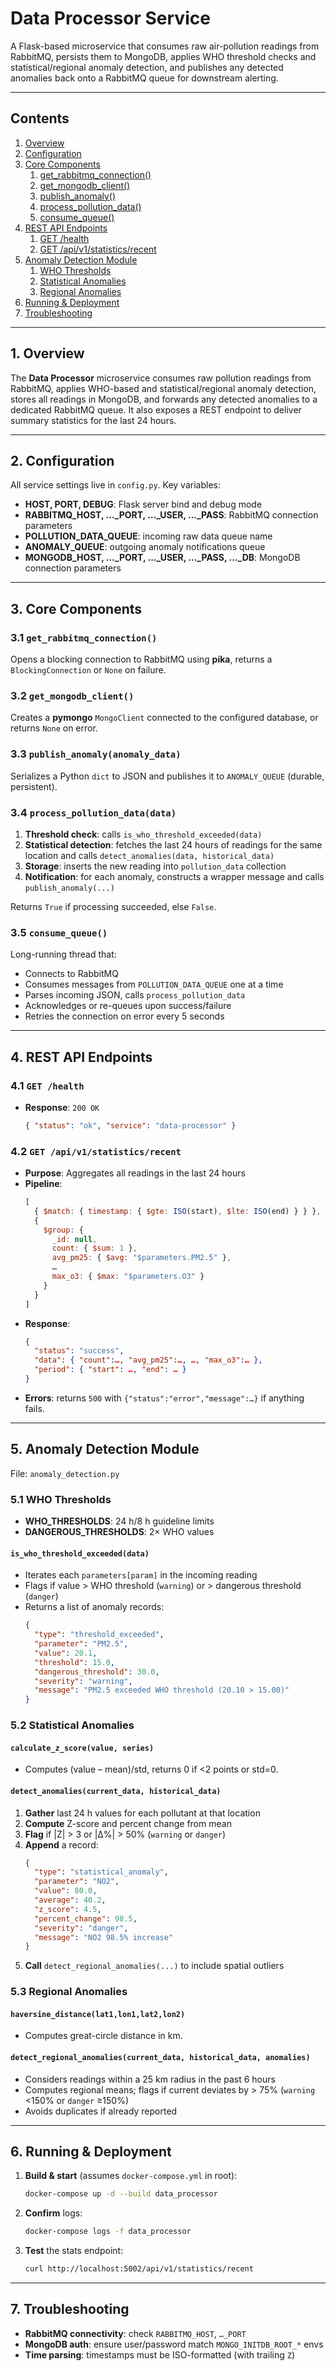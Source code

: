 # Data Processor Service

A Flask-based microservice that consumes raw air-pollution readings from RabbitMQ, persists them to MongoDB, applies WHO threshold checks and statistical/regional anomaly detection, and publishes any detected anomalies back onto a RabbitMQ queue for downstream alerting.

---

## Contents

1. [Overview](#1-overview)  
2. [Configuration](#2-configuration)  
3. [Core Components](#3-core-components)  
   1. [get_rabbitmq_connection()](#31-get_rabbitmq_connection)  
   2. [get_mongodb_client()](#32-get_mongodb_client)  
   3. [publish_anomaly()](#33-publish_anomaly)  
   4. [process_pollution_data()](#34-process_pollution_data)  
   5. [consume_queue()](#35-consume_queue)  
4. [REST API Endpoints](#4-rest-api-endpoints)  
   1. [GET /health](#41-get-health)  
   2. [GET /api/v1/statistics/recent](#42-get-apiv1statisticsrecent)  
5. [Anomaly Detection Module](#5-anomaly-detection-module)  
   1. [WHO Thresholds](#51-who-thresholds)  
   2. [Statistical Anomalies](#52-statistical-anomalies)  
   3. [Regional Anomalies](#53-regional-anomalies)  
6. [Running & Deployment](#6-running--deployment)  
7. [Troubleshooting](#7-troubleshooting)  

---


## 1. Overview

The **Data Processor** microservice consumes raw pollution readings from RabbitMQ, applies WHO-based and statistical/regional anomaly detection, stores all readings in MongoDB, and forwards any detected anomalies to a dedicated RabbitMQ queue. It also exposes a REST endpoint to deliver summary statistics for the last 24 hours.

---

## 2. Configuration

All service settings live in `config.py`. Key variables:

- **HOST, PORT, DEBUG**: Flask server bind and debug mode  
- **RABBITMQ_HOST, …_PORT, …_USER, …_PASS**: RabbitMQ connection parameters  
- **POLLUTION_DATA_QUEUE**: incoming raw data queue name  
- **ANOMALY_QUEUE**: outgoing anomaly notifications queue  
- **MONGODB_HOST, …_PORT, …_USER, …_PASS, …_DB**: MongoDB connection parameters  

---

## 3. Core Components

### 3.1 `get_rabbitmq_connection()`

Opens a blocking connection to RabbitMQ using **pika**, returns a `BlockingConnection` or `None` on failure.

### 3.2 `get_mongodb_client()`

Creates a **pymongo** `MongoClient` connected to the configured database, or returns `None` on error.

### 3.3 `publish_anomaly(anomaly_data)`

Serializes a Python `dict` to JSON and publishes it to `ANOMALY_QUEUE` (durable, persistent).

### 3.4 `process_pollution_data(data)`

1. **Threshold check**: calls `is_who_threshold_exceeded(data)`  
2. **Statistical detection**: fetches the last 24 hours of readings for the same location and calls `detect_anomalies(data, historical_data)`  
3. **Storage**: inserts the new reading into `pollution_data` collection  
4. **Notification**: for each anomaly, constructs a wrapper message and calls `publish_anomaly(...)`

Returns `True` if processing succeeded, else `False`.

### 3.5 `consume_queue()`

Long-running thread that:

- Connects to RabbitMQ  
- Consumes messages from `POLLUTION_DATA_QUEUE` one at a time  
- Parses incoming JSON, calls `process_pollution_data`  
- Acknowledges or re-queues upon success/failure  
- Retries the connection on error every 5 seconds

---

## 4. REST API Endpoints

### 4.1 `GET /health`

- **Response**: `200 OK`  
  ```json
  { "status": "ok", "service": "data-processor" }
  ```

### 4.2 `GET /api/v1/statistics/recent`

- **Purpose**: Aggregates all readings in the last 24 hours  
- **Pipeline**:  
  ```js
  [
    { $match: { timestamp: { $gte: ISO(start), $lte: ISO(end) } } },
    {
      $group: {
        _id: null,
        count: { $sum: 1 },
        avg_pm25: { $avg: "$parameters.PM2.5" },
        …
        max_o3: { $max: "$parameters.O3" }
      }
    }
  ]
  ```
- **Response**:  
  ```json
  {
    "status": "success",
    "data": { "count":…, "avg_pm25":…, …, "max_o3":… },
    "period": { "start": …, "end": … }
  }
  ```
- **Errors**: returns `500` with `{"status":"error","message":…}` if anything fails.

---

## 5. Anomaly Detection Module

File: `anomaly_detection.py`

### 5.1 WHO Thresholds

- **WHO_THRESHOLDS**: 24 h/8 h guideline limits  
- **DANGEROUS_THRESHOLDS**: 2× WHO values

#### `is_who_threshold_exceeded(data)`

- Iterates each `parameters[param]` in the incoming reading  
- Flags if value > WHO threshold (`warning`) or > dangerous threshold (`danger`)  
- Returns a list of anomaly records:
  ```json
  {
    "type": "threshold_exceeded",
    "parameter": "PM2.5",
    "value": 20.1,
    "threshold": 15.0,
    "dangerous_threshold": 30.0,
    "severity": "warning",
    "message": "PM2.5 exceeded WHO threshold (20.10 > 15.00)"
  }
  ```

### 5.2 Statistical Anomalies

#### `calculate_z_score(value, series)`

- Computes (value – mean)/std, returns 0 if <2 points or std=0.

#### `detect_anomalies(current_data, historical_data)`

1. **Gather** last 24 h values for each pollutant at that location  
2. **Compute** Z-score and percent change from mean  
3. **Flag** if |Z| > 3 or |Δ%| > 50% (`warning` or `danger`)  
4. **Append** a record:
   ```json
   {
     "type": "statistical_anomaly",
     "parameter": "NO2",
     "value": 80.0,
     "average": 40.2,
     "z_score": 4.5,
     "percent_change": 98.5,
     "severity": "danger",
     "message": "NO2 98.5% increase"
   }
   ```
5. **Call** `detect_regional_anomalies(...)` to include spatial outliers

### 5.3 Regional Anomalies

#### `haversine_distance(lat1,lon1,lat2,lon2)`

- Computes great-circle distance in km.

#### `detect_regional_anomalies(current_data, historical_data, anomalies)`

- Considers readings within a 25 km radius in the past 6 hours  
- Computes regional means; flags if current deviates by > 75% (`warning` <150% or `danger` ≥150%)  
- Avoids duplicates if already reported

---

## 6. Running & Deployment

1. **Build & start** (assumes `docker-compose.yml` in root):
   ```bash
   docker-compose up -d --build data_processor
   ```
2. **Confirm** logs:
   ```bash
   docker-compose logs -f data_processor
   ```
3. **Test** the stats endpoint:
   ```bash
   curl http://localhost:5002/api/v1/statistics/recent
   ```

---

## 7. Troubleshooting

- **RabbitMQ connectivity**: check `RABBITMQ_HOST`, `…_PORT`  
- **MongoDB auth**: ensure user/password match `MONGO_INITDB_ROOT_*` envs  
- **Time parsing**: timestamps must be ISO-formatted (with trailing `Z`)  


